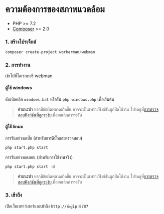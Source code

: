 # ความต้องการของสภาพแวดล้อม

* PHP >= 7.2
* [Composer](https://getcomposer.org/) >= 2.0


### 1. สร้างโปรเจ็กต์

```php
composer create-project workerman/webman
```

### 2. การทำงาน

เข้าไปที่ไดเรกทอรี webman   

#### ผู้ใช้ windows
ดับเบิลคลิก `windows.bat` หรือรัน `php windows.php` เพื่อเริ่มต้น

> **คำแนะนำ**
> หากมีข้อผิดพลาดเกิดขึ้น อาจจะเป็นเพราะฟังก์ชันถูกปิดใช้งาน โปรดดูที่[การตรวจสอบฟังก์ชันที่ถูกระงับ](others/disable-function-check.md)เพื่อยกเลิกการระงับ

#### ผู้ใช้ linux
การรันอย่างเดบั๊ก (สำหรับการดีบั๊กและตรวจสอบ)

```php
php start.php start
```

การรันอย่างแดมอน (สำหรับการใช้งานจริง)

```php
php start.php start -d
```

> **คำแนะนำ**
> หากมีข้อผิดพลาดเกิดขึ้น อาจจะเป็นเพราะฟังก์ชันถูกปิดใช้งาน โปรดดูที่[การตรวจสอบฟังก์ชันที่ถูกระงับ](others/disable-function-check.md)เพื่อยกเลิกการระงับ

### 3. เข้าถึง

เปิดเว็บเบราว์เซอร์และเข้าถึง `http://ที่อยู่ip:8787`

